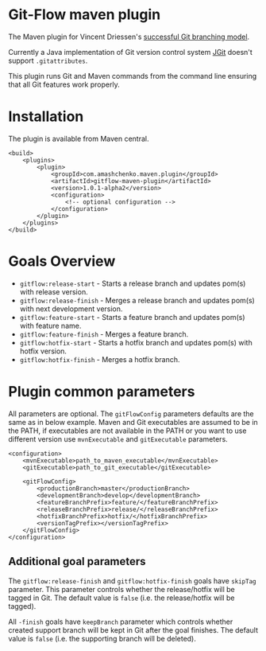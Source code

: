 # Git-Flow maven plugin

The Maven plugin for Vincent Driessen's [successful Git branching model](http://nvie.com/posts/a-successful-git-branching-model/).

Currently a Java implementation of Git version control system [JGit](https://github.com/eclipse/jgit) doesn't support `.gitattributes`.

This plugin runs Git and Maven commands from the command line ensuring that all Git features work properly.


# Installation

The plugin is available from Maven central.
    
    <build>
        <plugins>
            <plugin>
                <groupId>com.amashchenko.maven.plugin</groupId>
                <artifactId>gitflow-maven-plugin</artifactId>
                <version>1.0.1-alpha2</version>
                <configuration>
                    <!-- optional configuration -->
                </configuration>
            </plugin>
        </plugins>
    </build>
    
    
# Goals Overview

- `gitflow:release-start` - Starts a release branch and updates pom(s) with release version.
- `gitflow:release-finish` - Merges a release branch and updates pom(s) with next development version.
- `gitflow:feature-start` - Starts a feature branch and updates pom(s) with feature name.
- `gitflow:feature-finish` - Merges a feature branch.
- `gitflow:hotfix-start` - Starts a hotfix branch and updates pom(s) with hotfix version.
- `gitflow:hotfix-finish` - Merges a hotfix branch.

    
# Plugin common parameters

All parameters are optional. The `gitFlowConfig` parameters defaults are the same as in below example.
Maven and Git executables are assumed to be in the PATH, if executables are not available in the PATH or you want to use different version use `mvnExecutable` and `gitExecutable` parameters.
   
    <configuration>
        <mvnExecutable>path_to_maven_executable</mvnExecutable>
        <gitExecutable>path_to_git_executable</gitExecutable>
                  
        <gitFlowConfig>
            <productionBranch>master</productionBranch>
            <developmentBranch>develop</developmentBranch>
            <featureBranchPrefix>feature/</featureBranchPrefix>
            <releaseBranchPrefix>release/</releaseBranchPrefix>
            <hotfixBranchPrefix>hotfix/</hotfixBranchPrefix>
            <versionTagPrefix></versionTagPrefix>
        </gitFlowConfig>
    </configuration>

## Additional goal parameters

The `gitflow:release-finish` and `gitflow:hotfix-finish` goals have `skipTag` parameter. This parameter controls whether the release/hotfix will be tagged in Git.
The default value is `false` (i.e. the release/hotfix will be tagged).

All `-finish` goals have `keepBranch` parameter which controls whether created support branch will be kept in Git after the goal finishes.
The default value is `false` (i.e. the supporting branch will be deleted).
